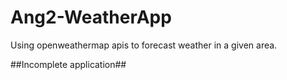 # Ang2-WeatherApp

Using openweathermap apis to forecast weather in a given area. 

##Incomplete application##
